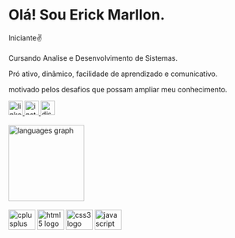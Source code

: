 <h1 align="left">Olá! Sou Erick Marllon.</h1>

<p align="left">Iniciante✌️<br><br>Cursando Analise e Desenvolvimento de Sistemas.<br></p>
<p alingn="left">Pró ativo, dinâmico, facilidade de aprendizado e comunicativo.<br><p> 
<p alingn="left">motivado pelos desafios que possam ampliar meu conhecimento.<br><p> 
<div align="left">
  <a href="https://www.instagram.com/e.marllon_/" target="_blank">
    <img src="https://img.shields.io/static/v1?message=LinkedIn&logo=linkedin&label=&color=0077B5&logoColor=white&labelColor=&style=for-the-badge" height="28" alt="linkedin logo"  />
  </a>
  <a href="https://www.instagram.com/e.marllon_/" target="_blank">
    <img src="https://img.shields.io/static/v1?message=Instagram&logo=instagram&label=&color=E4405F&logoColor=white&labelColor=&style=for-the-badge" height="28" alt="instagram logo"  />
  </a>
  <a href="https://discord.com/channels/@E.Marllon" target="_blank">
    <img src="https://img.shields.io/static/v1?message=Discord&logo=discord&label=&color=7289DA&logoColor=white&labelColor=&style=for-the-badge" height="28" alt="discord logo"  />
  </a>
</div>

<br>

<div align="left">
  
  <img src="https://github-readme-stats.vercel.app/api/top-langs?locale=en&hide_title=false&layout=compact&card_width=320&langs_count=5&theme=github_dark&hide_border=false&username=ErickMarllon" height="150" alt="languages graph"  />
</div>

<br>

<div align="left">
  <img src="https://cdn.jsdelivr.net/gh/devicons/devicon/icons/cplusplus/cplusplus-original.svg" height="40" width="53" alt="cplusplus logo"  />
  <img src="https://cdn.jsdelivr.net/gh/devicons/devicon/icons/html5/html5-original.svg" height="40" width="53" alt="html5 logo"  />
  <img src="https://cdn.jsdelivr.net/gh/devicons/devicon/icons/css3/css3-original.svg" height="40" width="53" alt="css3 logo"  />
   <img src="https://cdn.jsdelivr.net/gh/devicons/devicon/icons/javascript/javascrip-original.svg" height="40" width="53" alt="javascript logo"  />
</div>

